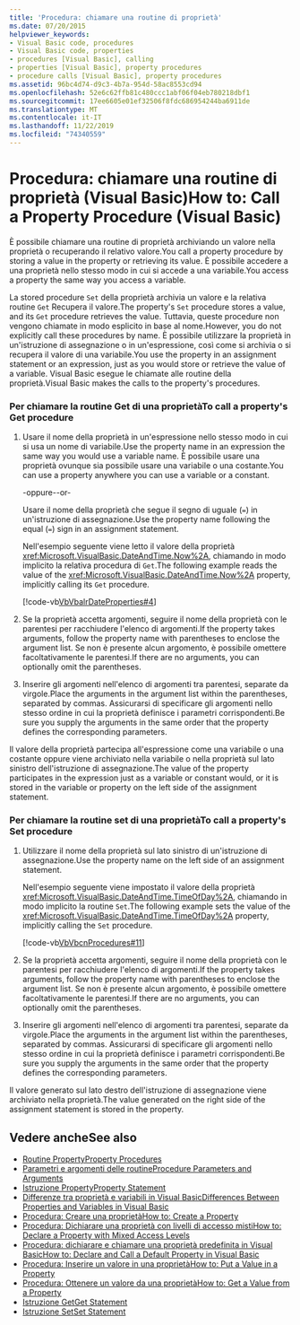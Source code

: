 ```yaml
---
title: 'Procedura: chiamare una routine di proprietà'
ms.date: 07/20/2015
helpviewer_keywords:
- Visual Basic code, procedures
- Visual Basic code, properties
- procedures [Visual Basic], calling
- properties [Visual Basic], property procedures
- procedure calls [Visual Basic], property procedures
ms.assetid: 96bc4d74-d9c3-4b7a-954d-58ac8553cd94
ms.openlocfilehash: 52e6c62ffb81c480ccc1abf06f04eb780218dbf1
ms.sourcegitcommit: 17ee6605e01ef32506f8fdc686954244ba6911de
ms.translationtype: MT
ms.contentlocale: it-IT
ms.lasthandoff: 11/22/2019
ms.locfileid: "74340559"
---
```

# <a name="how-to-call-a-property-procedure-visual-basic"></a><span data-ttu-id="68dbb-102">Procedura: chiamare una routine di proprietà (Visual Basic)</span><span class="sxs-lookup"><span data-stu-id="68dbb-102">How to: Call a Property Procedure (Visual Basic)</span></span>
<span data-ttu-id="68dbb-103">È possibile chiamare una routine di proprietà archiviando un valore nella proprietà o recuperando il relativo valore.</span><span class="sxs-lookup"><span data-stu-id="68dbb-103">You call a property procedure by storing a value in the property or retrieving its value.</span></span> <span data-ttu-id="68dbb-104">È possibile accedere a una proprietà nello stesso modo in cui si accede a una variabile.</span><span class="sxs-lookup"><span data-stu-id="68dbb-104">You access a property the same way you access a variable.</span></span>  
  
 <span data-ttu-id="68dbb-105">La stored procedure `Set` della proprietà archivia un valore e la relativa routine `Get` Recupera il valore.</span><span class="sxs-lookup"><span data-stu-id="68dbb-105">The property's `Set` procedure stores a value, and its `Get` procedure retrieves the value.</span></span> <span data-ttu-id="68dbb-106">Tuttavia, queste procedure non vengono chiamate in modo esplicito in base al nome.</span><span class="sxs-lookup"><span data-stu-id="68dbb-106">However, you do not explicitly call these procedures by name.</span></span> <span data-ttu-id="68dbb-107">È possibile utilizzare la proprietà in un'istruzione di assegnazione o in un'espressione, così come si archivia o si recupera il valore di una variabile.</span><span class="sxs-lookup"><span data-stu-id="68dbb-107">You use the property in an assignment statement or an expression, just as you would store or retrieve the value of a variable.</span></span> <span data-ttu-id="68dbb-108">Visual Basic esegue le chiamate alle routine della proprietà.</span><span class="sxs-lookup"><span data-stu-id="68dbb-108">Visual Basic makes the calls to the property's procedures.</span></span>  
  
### <a name="to-call-a-propertys-get-procedure"></a><span data-ttu-id="68dbb-109">Per chiamare la routine Get di una proprietà</span><span class="sxs-lookup"><span data-stu-id="68dbb-109">To call a property's Get procedure</span></span>  
  
1. <span data-ttu-id="68dbb-110">Usare il nome della proprietà in un'espressione nello stesso modo in cui si usa un nome di variabile.</span><span class="sxs-lookup"><span data-stu-id="68dbb-110">Use the property name in an expression the same way you would use a variable name.</span></span> <span data-ttu-id="68dbb-111">È possibile usare una proprietà ovunque sia possibile usare una variabile o una costante.</span><span class="sxs-lookup"><span data-stu-id="68dbb-111">You can use a property anywhere you can use a variable or a constant.</span></span>  
  
     <span data-ttu-id="68dbb-112">-oppure-</span><span class="sxs-lookup"><span data-stu-id="68dbb-112">-or-</span></span>  
  
     <span data-ttu-id="68dbb-113">Usare il nome della proprietà che segue il segno di uguale (`=`) in un'istruzione di assegnazione.</span><span class="sxs-lookup"><span data-stu-id="68dbb-113">Use the property name following the equal (`=`) sign in an assignment statement.</span></span>  
  
     <span data-ttu-id="68dbb-114">Nell'esempio seguente viene letto il valore della proprietà <xref:Microsoft.VisualBasic.DateAndTime.Now%2A>, chiamando in modo implicito la relativa procedura di `Get`.</span><span class="sxs-lookup"><span data-stu-id="68dbb-114">The following example reads the value of the <xref:Microsoft.VisualBasic.DateAndTime.Now%2A> property, implicitly calling its `Get` procedure.</span></span>  
  
     [!code-vb[VbVbalrDateProperties#4](~/samples/snippets/visualbasic/VS_Snippets_VBCSharp/VbVbalrDateProperties/VB/Module1.vb#4)]  
  
2. <span data-ttu-id="68dbb-115">Se la proprietà accetta argomenti, seguire il nome della proprietà con le parentesi per racchiudere l'elenco di argomenti.</span><span class="sxs-lookup"><span data-stu-id="68dbb-115">If the property takes arguments, follow the property name with parentheses to enclose the argument list.</span></span> <span data-ttu-id="68dbb-116">Se non è presente alcun argomento, è possibile omettere facoltativamente le parentesi.</span><span class="sxs-lookup"><span data-stu-id="68dbb-116">If there are no arguments, you can optionally omit the parentheses.</span></span>  
  
3. <span data-ttu-id="68dbb-117">Inserire gli argomenti nell'elenco di argomenti tra parentesi, separate da virgole.</span><span class="sxs-lookup"><span data-stu-id="68dbb-117">Place the arguments in the argument list within the parentheses, separated by commas.</span></span> <span data-ttu-id="68dbb-118">Assicurarsi di specificare gli argomenti nello stesso ordine in cui la proprietà definisce i parametri corrispondenti.</span><span class="sxs-lookup"><span data-stu-id="68dbb-118">Be sure you supply the arguments in the same order that the property defines the corresponding parameters.</span></span>  
  
 <span data-ttu-id="68dbb-119">Il valore della proprietà partecipa all'espressione come una variabile o una costante oppure viene archiviato nella variabile o nella proprietà sul lato sinistro dell'istruzione di assegnazione.</span><span class="sxs-lookup"><span data-stu-id="68dbb-119">The value of the property participates in the expression just as a variable or constant would, or it is stored in the variable or property on the left side of the assignment statement.</span></span>  
  
### <a name="to-call-a-propertys-set-procedure"></a><span data-ttu-id="68dbb-120">Per chiamare la routine set di una proprietà</span><span class="sxs-lookup"><span data-stu-id="68dbb-120">To call a property's Set procedure</span></span>  
  
1. <span data-ttu-id="68dbb-121">Utilizzare il nome della proprietà sul lato sinistro di un'istruzione di assegnazione.</span><span class="sxs-lookup"><span data-stu-id="68dbb-121">Use the property name on the left side of an assignment statement.</span></span>  
  
     <span data-ttu-id="68dbb-122">Nell'esempio seguente viene impostato il valore della proprietà <xref:Microsoft.VisualBasic.DateAndTime.TimeOfDay%2A>, chiamando in modo implicito la routine `Set`.</span><span class="sxs-lookup"><span data-stu-id="68dbb-122">The following example sets the value of the <xref:Microsoft.VisualBasic.DateAndTime.TimeOfDay%2A> property, implicitly calling the `Set` procedure.</span></span>  
  
     [!code-vb[VbVbcnProcedures#11](~/samples/snippets/visualbasic/VS_Snippets_VBCSharp/VbVbcnProcedures/VB/Class1.vb#11)]  
  
2. <span data-ttu-id="68dbb-123">Se la proprietà accetta argomenti, seguire il nome della proprietà con le parentesi per racchiudere l'elenco di argomenti.</span><span class="sxs-lookup"><span data-stu-id="68dbb-123">If the property takes arguments, follow the property name with parentheses to enclose the argument list.</span></span> <span data-ttu-id="68dbb-124">Se non è presente alcun argomento, è possibile omettere facoltativamente le parentesi.</span><span class="sxs-lookup"><span data-stu-id="68dbb-124">If there are no arguments, you can optionally omit the parentheses.</span></span>  
  
3. <span data-ttu-id="68dbb-125">Inserire gli argomenti nell'elenco di argomenti tra parentesi, separate da virgole.</span><span class="sxs-lookup"><span data-stu-id="68dbb-125">Place the arguments in the argument list within the parentheses, separated by commas.</span></span> <span data-ttu-id="68dbb-126">Assicurarsi di specificare gli argomenti nello stesso ordine in cui la proprietà definisce i parametri corrispondenti.</span><span class="sxs-lookup"><span data-stu-id="68dbb-126">Be sure you supply the arguments in the same order that the property defines the corresponding parameters.</span></span>  
  
 <span data-ttu-id="68dbb-127">Il valore generato sul lato destro dell'istruzione di assegnazione viene archiviato nella proprietà.</span><span class="sxs-lookup"><span data-stu-id="68dbb-127">The value generated on the right side of the assignment statement is stored in the property.</span></span>  
  
## <a name="see-also"></a><span data-ttu-id="68dbb-128">Vedere anche</span><span class="sxs-lookup"><span data-stu-id="68dbb-128">See also</span></span>

- [<span data-ttu-id="68dbb-129">Routine Property</span><span class="sxs-lookup"><span data-stu-id="68dbb-129">Property Procedures</span></span>](./property-procedures.md)
- [<span data-ttu-id="68dbb-130">Parametri e argomenti delle routine</span><span class="sxs-lookup"><span data-stu-id="68dbb-130">Procedure Parameters and Arguments</span></span>](./procedure-parameters-and-arguments.md)
- [<span data-ttu-id="68dbb-131">Istruzione Property</span><span class="sxs-lookup"><span data-stu-id="68dbb-131">Property Statement</span></span>](../../../../visual-basic/language-reference/statements/property-statement.md)
- [<span data-ttu-id="68dbb-132">Differenze tra proprietà e variabili in Visual Basic</span><span class="sxs-lookup"><span data-stu-id="68dbb-132">Differences Between Properties and Variables in Visual Basic</span></span>](./differences-between-properties-and-variables.md)
- [<span data-ttu-id="68dbb-133">Procedura: Creare una proprietà</span><span class="sxs-lookup"><span data-stu-id="68dbb-133">How to: Create a Property</span></span>](./how-to-create-a-property.md)
- [<span data-ttu-id="68dbb-134">Procedura: Dichiarare una proprietà con livelli di accesso misti</span><span class="sxs-lookup"><span data-stu-id="68dbb-134">How to: Declare a Property with Mixed Access Levels</span></span>](./how-to-declare-a-property-with-mixed-access-levels.md)
- [<span data-ttu-id="68dbb-135">Procedura: dichiarare e chiamare una proprietà predefinita in Visual Basic</span><span class="sxs-lookup"><span data-stu-id="68dbb-135">How to: Declare and Call a Default Property in Visual Basic</span></span>](./how-to-declare-and-call-a-default-property.md)
- [<span data-ttu-id="68dbb-136">Procedura: Inserire un valore in una proprietà</span><span class="sxs-lookup"><span data-stu-id="68dbb-136">How to: Put a Value in a Property</span></span>](./how-to-put-a-value-in-a-property.md)
- [<span data-ttu-id="68dbb-137">Procedura: Ottenere un valore da una proprietà</span><span class="sxs-lookup"><span data-stu-id="68dbb-137">How to: Get a Value from a Property</span></span>](./how-to-get-a-value-from-a-property.md)
- [<span data-ttu-id="68dbb-138">Istruzione Get</span><span class="sxs-lookup"><span data-stu-id="68dbb-138">Get Statement</span></span>](../../../../visual-basic/language-reference/statements/get-statement.md)
- [<span data-ttu-id="68dbb-139">Istruzione Set</span><span class="sxs-lookup"><span data-stu-id="68dbb-139">Set Statement</span></span>](../../../../visual-basic/language-reference/statements/set-statement.md)

